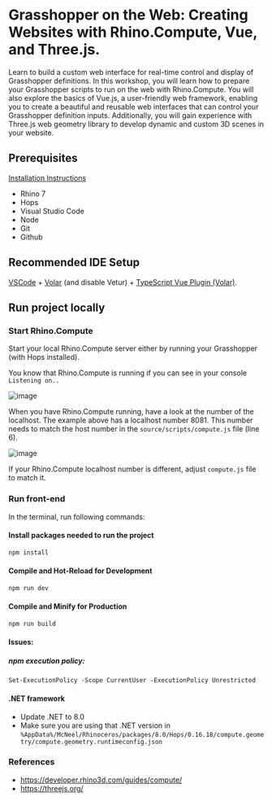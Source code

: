 
# Grasshopper on the Web: Creating Websites with Rhino.Compute, Vue, and Three.js. 

Learn to build a custom web interface for real-time control and display of Grasshopper definitions. In this workshop, you will learn how to prepare your Grasshopper scripts to run on the web with Rhino.Compute. You will also explore the basics of Vue.js, a user-friendly web framework, enabling you to create a beautiful and reusable web interfaces that can control your Grasshopper definition inputs. Additionally, you will gain experience with Three.js web geometry library to develop dynamic and custom 3D scenes in your website. 



## Prerequisites
[Installation Instructions](https://docs.google.com/document/d/17hXwG_7kRkxQQLEcFkq0k_4eD659sB39gbIIzKDqi_0)
- Rhino 7
- Hops
- Visual Studio Code
- Node
- Git
- Github


## Recommended IDE Setup

[VSCode](https://code.visualstudio.com/) + [Volar](https://marketplace.visualstudio.com/items?itemName=Vue.volar) (and disable Vetur) + [TypeScript Vue Plugin (Volar)](https://marketplace.visualstudio.com/items?itemName=Vue.vscode-typescript-vue-plugin).

 
## Run project locally


### Start Rhino.Compute

Start your local Rhino.Compute server either by running your Grasshopper (with Hops installed).

You know that Rhino.Compute is running if you can see in your console `Listening on..`

![image](https://github.com/just-ajs/aectech-2024-kpf-ttcore-worskhop/assets/35227625/f41a0b9b-d4a8-4e07-9fdf-4051a14b02a8)

When you have Rhino.Compute running, have a look at the number of the localhost. The example above has a localhost number 8081. This number needs to match the host number in the `source/scripts/compute.js` file (line 6).


![image](https://github.com/just-ajs/aectech-2024-kpf-ttcore-worskhop/assets/35227625/85246a48-a91d-41e6-aaca-4654cabc79e4)

If your Rhino.Compute localhost number is different, adjust `compute.js` file to match it. 


### Run front-end

In the terminal, run following commands:

#### Install packages needed to run the project

```sh
npm install
```

#### Compile and Hot-Reload for Development

```sh
npm run dev
```

#### Compile and Minify for Production

```sh
npm run build
```

#### Issues:

##### npm execution policy:
`Set-ExecutionPolicy -Scope CurrentUser -ExecutionPolicy Unrestricted`

#### .NET framework
* Update .NET to 8.0
* Make sure you are using that .NET version in `%AppData%/McNeel/Rhinoceros/packages/8.0/Hops/0.16.18/compute.geometry/compute.geometry.runtimeconfig.json`

### References
* https://developer.rhino3d.com/guides/compute/
* https://threejs.org/
